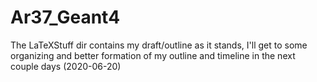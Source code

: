 # Ar37_Geant4

The LaTeXStuff dir contains my draft/outline as it stands, I'll get to some organizing and better formation of my outline and timeline in the next couple days (2020-06-20)
